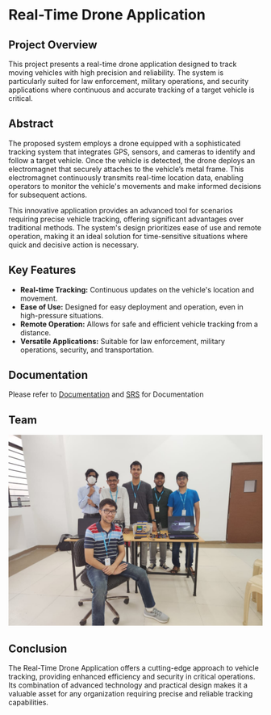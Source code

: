 # Real-Time Drone Application

## Project Overview

This project presents a real-time drone application designed to track moving vehicles with high precision and reliability. The system is particularly suited for law enforcement, military operations, and security applications where continuous and accurate tracking of a target vehicle is critical.

## Abstract

The proposed system employs a drone equipped with a sophisticated tracking system that integrates GPS, sensors, and cameras to identify and follow a target vehicle. Once the vehicle is detected, the drone deploys an electromagnet that securely attaches to the vehicle’s metal frame. This electromagnet continuously transmits real-time location data, enabling operators to monitor the vehicle's movements and make informed decisions for subsequent actions.

This innovative application provides an advanced tool for scenarios requiring precise vehicle tracking, offering significant advantages over traditional methods. The system's design prioritizes ease of use and remote operation, making it an ideal solution for time-sensitive situations where quick and decisive action is necessary.

## Key Features

- **Real-time Tracking:** Continuous updates on the vehicle's location and movement.
- **Ease of Use:** Designed for easy deployment and operation, even in high-pressure situations.
- **Remote Operation:** Allows for safe and efficient vehicle tracking from a distance.
- **Versatile Applications:** Suitable for law enforcement, military operations, security, and transportation.

## Documentation
Please refer to [Documentation](src/Docs/ECS.pdf) and [SRS](src/Docs/ECS.pptx) for Documentation

## Team

![Team Image](src/img/Team.jpg)

## Conclusion

The Real-Time Drone Application offers a cutting-edge approach to vehicle tracking, providing enhanced efficiency and security in critical operations. Its combination of advanced technology and practical design makes it a valuable asset for any organization requiring precise and reliable tracking capabilities.
